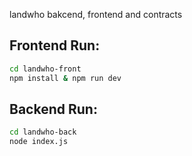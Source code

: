 



landwho bakcend, frontend and contracts

## Frontend Run:

```bash
cd landwho-front
npm install & npm run dev
```

## Backend Run:

```bash
cd landwho-back
node index.js
```